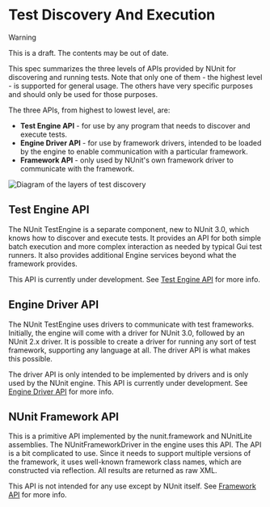 # Test Discovery And Execution

> [!WARNING]
> This is a draft. The contents may be out of date.

This spec summarizes the three levels of APIs provided by NUnit for discovering and running tests. Note that only one of
them - the highest level - is supported for general usage. The others have very specific purposes and should only be
used for those purposes.

The three APIs, from highest to lowest level, are:

* **Test Engine API** - for use by any program that needs to discover and execute tests.
* **Engine Driver API** - for use by framework drivers, intended to be loaded by the engine to enable communication with
  a particular framework.
* **Framework API** - only used by NUnit's own framework driver to communicate with the framework.

![Diagram of the layers of test discovery](~/images/nunit-topology.png)

## Test Engine API

The NUnit TestEngine is a separate component, new to NUnit 3.0, which knows how to discover and execute tests. It
provides an API for both simple batch execution and more complex interaction as needed by typical Gui test runners. It
also provides additional Engine services beyond what the framework provides.

This API is currently under development. See [Test Engine API](xref:testengineapi) for more info.

## Engine Driver API

The NUnit TestEngine uses drivers to communicate with test frameworks. Initially, the engine will come with a driver for
NUnit 3.0, followed by an NUnit 2.x driver. It is possible to create a driver for running any sort of test framework,
supporting any language at all. The driver API is what makes this possible.

The driver API is only intended to be implemented by drivers and is only used by the NUnit engine. This API is currently
under development. See [Engine Driver API](xref:frameworkdrivers) for more info.

## NUnit Framework API

This is a primitive API implemented by the nunit.framework and NUnitLite assemblies. The NUnitFrameworkDriver in the
engine uses this API. The API is a bit complicated to use. Since it needs to support multiple versions of the framework,
it uses well-known framework class names, which are constructed via reflection. All results are returned as raw XML.

This API is not intended for any use except by NUnit itself. See [Framework API](Framework-Api.md) for more info.
